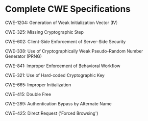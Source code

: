 

# Complete CWE Specifications

CWE-1204: Generation of Weak Initialization Vector (IV)

CWE-325: Missing Cryptographic Step

CWE-602: Client-Side Enforcement of Server-Side Security

CWE-338: Use of Cryptographically Weak Pseudo-Random Number Generator (PRNG)

CWE-841: Improper Enforcement of Behavioral Workflow

CWE-321: Use of Hard-coded Cryptographic Key

CWE-665: Improper Initialization

CWE-415: Double Free

CWE-289: Authentication Bypass by Alternate Name

CWE-425: Direct Request ('Forced Browsing')